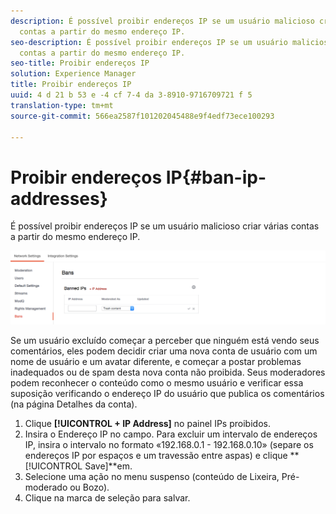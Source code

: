 ```yaml
---
description: É possível proibir endereços IP se um usuário malicioso criar várias
  contas a partir do mesmo endereço IP.
seo-description: É possível proibir endereços IP se um usuário malicioso criar várias
  contas a partir do mesmo endereço IP.
seo-title: Proibir endereços IP
solution: Experience Manager
title: Proibir endereços IP
uuid: 4 d 21 b 53 e -4 cf 7-4 da 3-8910-9716709721 f 5
translation-type: tm+mt
source-git-commit: 566ea2587f101202045488e9f4edf73ece100293

---
```



# Proibir endereços IP{#ban-ip-addresses}

É possível proibir endereços IP se um usuário malicioso criar várias contas a partir do mesmo endereço IP.

![](assets/Bans-1024x239.png)

Se um usuário excluído começar a perceber que ninguém está vendo seus comentários, eles podem decidir criar uma nova conta de usuário com um nome de usuário e um avatar diferente, e começar a postar problemas inadequados ou de spam desta nova conta não proibida. Seus moderadores podem reconhecer o conteúdo como o mesmo usuário e verificar essa suposição verificando o endereço IP do usuário que publica os comentários (na página Detalhes da conta).

1. Clique **[!UICONTROL + IP Address]** no painel IPs proibidos.
1. Insira o Endereço IP no campo. Para excluir um intervalo de endereços IP, insira o intervalo no formato «192.168.0.1 - 192.168.0.10» (separe os endereços IP por espaços e um travessão entre aspas) e clique **[!UICONTROL Save]**em.
1. Selecione uma ação no menu suspenso (conteúdo de Lixeira, Pré-moderado ou Bozo).
1. Clique na marca de seleção para salvar.
